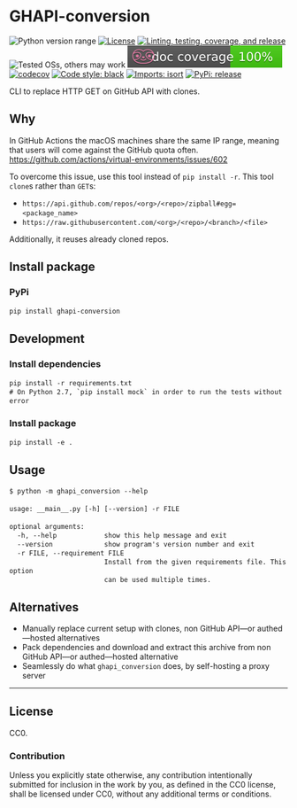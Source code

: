 GHAPI-conversion
================
![Python version range](https://img.shields.io/badge/python-2.7%20|%203.5%20|%203.6%20|%203.7%20|%203.8%20|%203.9%20|%203.10a5-blue.svg)
[![License](https://img.shields.io/badge/license-CC0-blue.svg)](https://creativecommons.org/publicdomain/zero/1.0)
[![Linting, testing, coverage, and release](https://github.com/offscale/GHAPI-conversion/workflows/Linting,%20testing,%20coverage,%20and%20release/badge.svg)](https://github.com/offscale/GHAPI-conversion/actions)
![Tested OSs, others may work](https://img.shields.io/badge/Tested%20on-Linux%20|%20macOS%20|%20Windows-green)
![Documentation coverage](https://raw.githubusercontent.com/offscale/GHAPI-conversion/master/.github/doccoverage.svg)
[![codecov](https://codecov.io/gh/offscale/GHAPI-conversion/branch/master/graph/badge.svg)](https://codecov.io/gh/offscale/GHAPI-conversion)
[![Code style: black](https://img.shields.io/badge/code%20style-black-000000.svg)](https://github.com/psf/black)
[![Imports: isort](https://img.shields.io/badge/%20imports-isort-%231674b1?style=flat&labelColor=ef8336)](https://pycqa.github.io/isort/)
[![PyPi: release](https://img.shields.io/pypi/v/ghapi-conversion.svg?maxAge=3600)](https://pypi.org/project/ghapi-conversion)

CLI to replace HTTP GET on GitHub API with clones.

## Why

In GitHub Actions the macOS machines share the same IP range, meaning that users will come against the GitHub quota often. https://github.com/actions/virtual-environments/issues/602

To overcome this issue, use this tool instead of `pip install -r`. This tool `clone`s rather than `GET`s:

  - `https://api.github.com/repos/<org>/<repo>/zipball#egg=<package_name>`
  - `https://raw.githubusercontent.com/<org>/<repo>/<branch>/<file>`

Additionally, it reuses already cloned repos. 

## Install package

### PyPi

    pip install ghapi-conversion

## Development

### Install dependencies

    pip install -r requirements.txt
    # On Python 2.7, `pip install mock` in order to run the tests without error

### Install package

    pip install -e .

## Usage

    $ python -m ghapi_conversion --help
    
    usage: __main__.py [-h] [--version] -r FILE
    
    optional arguments:
      -h, --help            show this help message and exit
      --version             show program's version number and exit
      -r FILE, --requirement FILE
                            Install from the given requirements file. This option
                            can be used multiple times.

## Alternatives

  - Manually replace current setup with clones, non GitHub API—or authed—hosted alternatives
  - Pack dependencies and download and extract this archive from non GitHub API—or authed—hosted alternative
  - Seamlessly do what `ghapi_conversion` does, by self-hosting a proxy server

---

## License

CC0.

### Contribution

Unless you explicitly state otherwise, any contribution intentionally submitted
for inclusion in the work by you, as defined in the CC0 license, shall be
licensed under CC0, without any additional terms or conditions.
